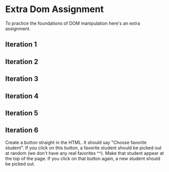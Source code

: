 # Extra Dom Assignment

To practice the foundations of DOM manipulation here's an extra assignment.

## Iteration 1
<!-- 
Select the `<h1>` tag and make it say hello class! -->

## Iteration 2

<!-- By using DOM manipulation, add a `<p>` tag to the body and set it's content to "Today we're going to solidify our DOM skills!". -->

## Iteration 3

<!-- Loop over all the students in the `./script.js` files and create  a `<h3>` element for each of them with their first and last name. -->

## Iteration 4

<!-- There's an image set up for every student. They are hosted on `https://wd-ft-feb.s3.eu-central-1.amazonaws.com/`. You can find the image of the student by lowercasing the firstname and adding it to the url. Elena's picture is for example hosted on `https://wd-ft-feb.s3.eu-central-1.amazonaws.com/alena.png`. You have to create an image and set the attribute. Use the documentation on mozilla or w3schools if you forgot how to change te attribute of an html tag. -->

## Iteration 5

<!-- These's images are a bit big and they need a little picture frame. Change the styling by using dom manipulation. Set the width to `200px` and the border to `5px solid black`. -->


## Iteration 6

Create a button straight in the HTML. It should say "Choose favorite student". If you click on this button, a favorite student should be picked out at random (we don't have any real favorites ^^). Make that student appear at the top of the page. If you click on that button again, a new student should be picked out.
